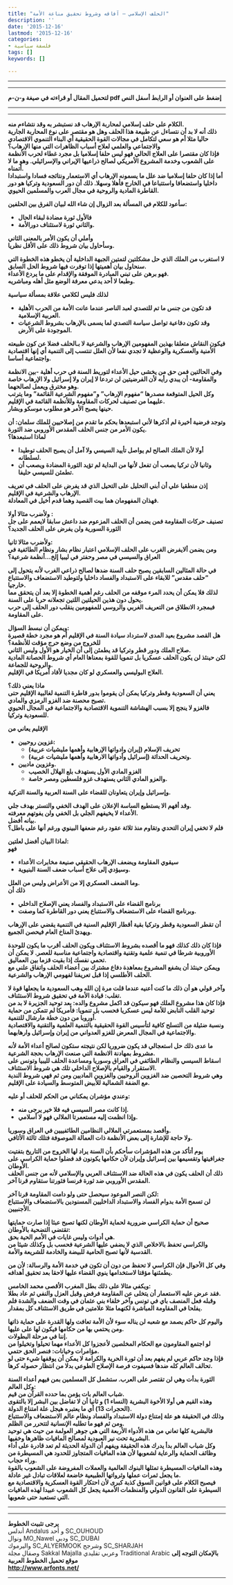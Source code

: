 ```yaml
---
title: "الحلف الإسلامي – آفاقه وشروط تحقيق مناعة الأمة"
description: ''
date: '2015-12-16'
lastmod: '2015-12-16'
categories:
- فلسفة سياسية
tags: []
keywords: []

---
```

---

---

**لتحميل المقال أو قراءته في صيغة و-ن-م pdf إضغط على العنوان أو الرابط أسفل النص**

---



---

**الكلام على حلف إسلامي لمحاربة الإرهاب قد نستبشر به وقد نتشاءم منه.  
ذلك أنه لا بد أن نتساءل عن طبيعة هذا الحلف وهل هو مقتصر على نوع المحاربة الجارية حاليا مثلا أم هو سعي لتكامل في مجالات القوة الحقيقية أي البناء التنموي الاقتصادي والاجتماعي والعلمي لعلاج أسباب الظاهرات التي منها الإرهاب؟  
فإذا كان مقتصرا على العلاج الحالي فهو ليس حلفا إسلاميا بل مجرد غطاء لحرب الأنظمة على الشعوب وخدمة المشروع الأمريكي لصالح ذراعيها الإيراني والإسرائيلي. وهو ما لا أتمناه.  
أما إذا كان حلفا إسلاميا ضد علل ما يسمونه الإرهاب أي الاستعمار ونتائجه فسادا واستبدادا داخليا واستضعافا واستتباعا في الخارج فأهلا وسهلا. ذلك أن دور السعودية وتركيا هو دور القاطرة المادية والروحية في مجال العرب والمسلمين الحيوي.**

**سأعود للكلام في المسألة بعد الزوال إن شاء الله لبيان الفرق بين الحلفين:**

* **فالأول ثورة مضادة لبقاء الحال**
* **والثاني ثورة لاستئناف دورالأمة.**

**وأملي أن يكون الأمر بالمعنى الثاني  
وسأحاول بيان شروط ذلك على الأقل نظريا.**

**لا استغرب من الملك الذي حل مشكلتين لتمتين الجبهة الداخلية أن يخطو هذه الخطوة التي سنحاول بيان أهميتها إذا توفرت فيها شروط الحل السابق.  
فهو برهن على تبني المبادرة الموفقة والإقدام على ما يردع الأعداء.  
وطبعا لا أحد يدعي معرفة الوضع مثل أهله ومباشريه.**

**لذلك فليس لكلامي علاقة بمسألة سياسية**

* **قد تكون من جنس ما تم للتصدي لعبد الناصر عندما عانت الأمة من الحرب الأهلية العربية الإسلامية.**
* **وقد تكون دفاعية تواصل سياسة التصدي لما يسمى بالإرهاب بشروط الشرعيات الموجودة على الأرض.**

**فيكون النقاش متعلقا بهذين المفهومين الإرهاب والشرعية لا بـالحلف فضلا عن كون طبيعته الأمنية والعسكرية والوعظية لا تجدي نفعا لأن العلل تنتسب إلى التنمية أي إنها اقتصادية واجتماعية أساسا.**

**وفي الحالتين فمن حق من يخشى حيل الأعداء لتوريط السنة في حرب أهلية -بين الانظمة والمقاومة- أن يبدي رأيه لأن الفرضيتين لن تردعا لا إيران ولا إسرائيل ولا الإرهاب خاصة وهو مخترق ويعمل لصالحهما.  
وكل الحيل المتوقعة مصدرها “مفهوم الإرهاب” و”مفهوم الشرعية القائمة” وما يترتب عليهما من تصنيف لحركات المقاومة وللأنظمة القائمة في الإقليم.  
حينها يصبح الأمر هو مطلوب موسكو وبشار.**

**وتوجد فرضية أخيرة لم أذكرها لأني استبعدها بحكم ما تقدم من إصلاحيين للملك سلمان: أن يكون الأمر من جنس الحلف المقدس الأوروبي ضد الثورة.  
لماذا استبعدها؟**

* **أولا لأن الملك الصالح لم يواصل تأييد السيسي ولا آمل أن يصبح الحلف توطيدا لسلطانه.**
* **وثانيا لأن تركيا يصعب أن تفعل لأنها من البداية لم تؤيد الثورة المضادة ويصعب أن تطمئن للسيسي حليفا.**

**إذن منطقيا علي أن أبني التحليل على التحيل الذي قد يفرض على الحلف في تعريف الإرهاب والشرعية في الإقليم.  
فهذان المفهومان هما بيت القصيد وهما قدم أخيل في المعادلة.**

**ولأضرب مثالا أولا :  
تصنيف حركات المقاومة فمن يضمن أن الحلف المزعوم ضد داعش سابقا لايعمم على جل الثورة السورية ولن يفرض على الحلف الجديد؟**

**ولأضرب مثالا ثانيا:  
ومن يضمن ألايفرض الغرب على الحلف الإسلامي اعتبار نظام بشار ونظام الطائفية في العراق والسيسي في مصر وحفتر في ليبيا إلخ…أنظمة شرعية؟**

**في حالة المثالين السابقين يصبح حلف السنة ضدها لصالح ذراعي الغرب لأنه يتحول إلى “حلف مقدس” للابقاء على الاستبداد والفساد داخليا ولتوطيد الاستضعاف والاستتباع خارجيا.  
لذلك فلا يمكن أن يحدد المرء موقفه من الحلف رغم أهمية الخطوة إلا بعد أن يتحقق مما يحول دون هذين الحيلتين اللتين تجعلانه حربا على السنة.  
فبمجرد الانطلاق من التعريف الغربي والروسي للمفهومين ينقلب دور الحلف إلى حرب على المقاومة.**

**ويمكن أن نبسط السؤال:  
هل القصد مشروع بعيد المدى لاسترداد سيادة السنة في الإقليم أم هو مجرد خطة قصيرة للخروج من وضع حرج مؤقت للأنظمة؟  
صلاح الملك ودور قطر وتركيا قد يطمئن إلى أن الخيار هو الأول وليس الثاني.  
لكن حينئذ لن يكون الحلف عسكريا بل تنمويا للقوة بمعناها العام أي شروط الحصانة المادية والروحية للجماعة.  
العلاج البوليسي والعسكري لو كان مجديا لأفاد أمريكا في الإقليم.**

**ماذا يعني ذلك؟  
يعني أن السعودية وقطر وتركيا يمكن أن يقوموا بدور قاطرة التنمية لغالبية الإقليم حتى تصبح محصنة ضد الغزو الرمزي والمادي.  
فالغزو لا ينجح إلا بسبب الهشاشة التنموية الاقتصادية والاجتماعية في المجال الحيوي للسعودية وتركيا.**

**الإقليم يعاني من**

* **غزوين روحيين:**
  + **تحريف الإسلام (إيران وادواتها الإرهابية وأهمها مليشيات عربية)**
  + **وتحريف الحداثة (إسرائيل وأدواتها الارهابية وأهمها مليشيات عربية).**
* **وغزوين ماديين.**
  + **الغزو المادي الأول يستهدف بلع الهلال الخصيب**
  + **والعزو المادي الثاني يستهدف غزو فلسطين ومصر خاصة.**

**وإسرائيل وإيران يتعاونان للقضاء على السنة العربية والسنة التركية.**

**وقد أفهم الا يستطيع الساسة الإعلان على الهدف الخفي والتستر بهدف جلي.  
الأعداء لا يخيفهم الجلي بل الخفي ولن يفوتهم معرفته.  
بيانه أفضل.  
فلم لا تخفي إيران التحدي وتقاوم منذ ثلاثة عقود رغم ضعفها البينوي ورغم أنها على باطل؟**

**لماذا البيان أفضل لعلتين:  
فهو**

* **سيقوي المقاومة ويضعف الإرهاب الحقيقي صنيعة مخابرات الأعداء**
* **وسيؤدي إلى علاج أسباب ضعف السنة البنيوية.**

**وما الضعف العسكري إلا من الأعراض وليس من العلل.  
ذلك أن**

* **برنامج القضاء على الاستبداد والفساد يعني الإصلاح الداخلي**
* **وبرنامج القضاء على الاستضعاف والاستتباع يعني دور القاطرة كما وصفت.**

**أن تقطر السعودية وقطر وتركيا بقية أقطار الإقليم السنية في التنمية يقضي على الإرهاب ويهدئ المناخ العام فيحصن الجميع.**

**فإذا كان ذلك كذلك فهو ما أقصده بشروط الاستئناف ويكون الحلف أقرب ما يكون للوحدة الأوروبية شرطا في تنمية علمية وتقنية واقتصادية واجتماعية مناسبة للعصر. لا يمكن أن تحمي نفسك إذا بقيت قزما بين العماليق.  
ويمكن حينئذ أن يشفع المشروع بمعاهدة دفاع مشترك بين أعضاء الحلف واتفاق علني مع الحلف الأطلسي إذا قبل تعريفنا لفهومي الإرهاب والشرعية.**

**وآخر قولي هو أن ذلك ما كنت أعنيه عندما قلت مرة إن الله وهب السعودية ما يجعلها قوة لا تغلب: قيادة الأمة في تحقيق شروط الاستئناف.  
فإذا كان هذا مشروع الملك فهو سيكون قد اكمل مشروع والده: بعد توحيد الجزيرة لا بد من توحيد القلب النابض للأمة ليس عسكريا فحسب بل تنمويا: فأمريكا لم تتمكن من حماية أوروبا من دون خطة مارشال للتنمية.  
ونسبة ضئيلة من التسلح كافية لتأسيس القوة الحقيقية بالتنمية العلمية والتقنية والاقتصادية والاجتماعية في المجال المعرض للغزو العدواني من إيران وإسرائيل وارهابهما.**

**ما عدى ذلك حل استعجالي قد يكون ضروريا لكن نتيجته ستكون لصالح أعداء الأمة لأنه مشروط بمهادنة الانظمة التي صنعت الإرهاب بحجة الشرعية.  
اسقاط السيسي والنظام الطائفي في العراق وسوريا ومساعدة الحلف لليبيا وتونس على الاستقرار والقيام بالإصلاح الداخلي تلك هي شروط الاستئناف.  
وهي شروط التحصين ضد الغزوين الروحيين والغزوين الماديين ومن ثم فهي شروط الندية مع الضفة الشمالية للأبيض المتوسط والسيادة على الإقليم.**

**وعندي مؤشران يمكناني من الحكم للحلف أو عليه:**

* **إذا كانت مصر السيسي فيه فلا خير يرجى منه.**
* **وإذا انظمت إليه مستعمرتا الملالي فهو لا أسلامي.**

**وأقصد بمستعمرتي الملالي النظامين الطائفييين في العراق وسوريا.  
ولا حاجة للإشارة إلى بعض الأنظمة ذات العمالة الموصوفة فتلك ثالثة الأثافي.**

**يوم أتأكد من هذه المؤشرات سأحكم بأن السنة يراد لها الخروج من التاريخ بتفتيت جغرافيتها وتقسيمها بين إسرائيل وإيران لأن حكامها يكونون قد فضلوا حماية الكراسي على الأوطان.  
ذلك أن الحلف يكون في هذه الحالة ضد الاستئناف العربي والإسلامي لأنه من جنس الحلف المقدس الأوروبي ضد ثورة فرنسا فثورتنا ستقاوم قرنا آخر.**

**لكن النصر الموعود سيحصل حتى ولو دامت المقاومة قرنا آخر:  
لن تسمح الأمة بدوام الفساد والاستبداد الداخليين المسنودين بالاستضعاف والاستتباع الأجنبيين.**

**صحيح أن حماية الكراسي ضرورية لحماية الأوطان لكنها تصبح عبثا إذا صارت حمايتها تقتضي التضحية بالأوطان:  
هي أدوات وليس غايات في الأمم الحية بحق.  
والكراسي تحفظ بالاخلاص الذي لا يضفي عليها الشرعية فحسب بل وكذلك شيئا من القدسية لأنها تصبح الحامية للبيضة والخادمة للشريعة والأمة.**

**وفي كل الأحوال فإن الكراسي لا تحفظ من دون أن تكون في خدمة الأمة والرسالة: لأن من يطمئنها مؤقتا لاستخدامها ينوي القضاء عليها لاحقا بعد تحقيق أهدافه.**

**ويكفي مثالا على ذلك بطل المغرب الأقصى محمد الخامس:  
فقد عرض عليه الاستعمار أن يتخلى عن المقاومة فرفض وقبل العزل والنفي ثم عاد بطلا.  
وقبله فعل المنصف باي في تونس وآخر خلفاء بني عثمان في وقت الضعف والشدة فلم يفلحا في المقاومة المباشرة لكنهما مثلا علامتين في طريق الاستئناف كل بمقدار.**

**واليوم كل حاكم يصمد مع شعبه لن يناله سوء لأن الأمة تعافت ولها القدرة على حماية ذاتها ومن يحتمي بها من حكامها فيكون لها على عليها.  
إننا في مرحلة البطولات.  
لو اجتمع المقاومون مع الحكام المخلصين لأعجزوا كل الأعداء مهما تحيلوا وتخيلوا من مؤامرات وخيانات: فنصر الحق حتمي.  
فإذا وجد حاكم عربي لم يفهم بعد أن ثورة الحرية والكرامة لا يمكن أن يوقفها شيء حتى لو تحالف العالم كله ضدها فسيفوت فرصة الإصلاح الطوعي بدلا من انتظار حصوله كرها.**

**الثورة بدأت وهي لن تقتصر على العرب. ستشمل كل المسلمين بمن فيهم أعداء السنة وكل العالم:  
شباب العالم بات يؤمن بما حدده القرآن من قيم.  
وهذه القيم هي أولا الأخوة البشرية (النساء 1) و ثانيا أن لا تفاضل بين البشر إلا بالتقوى (الحجرات 13) أي ما يعتبره هيجل علة امتناع الدولة.  
وذلك في الحقيقة هو علة إمتناع دولة الاستبداد والفساد ونظام عالم الاستضعاف والاستتباع ومن ثم فهو ما تطلبه الإنسانية لتتحرر من الظلم.  
فالبشرية كلها تعاني من هذه الأدواء الأربعة التي هي جوهر العولمة من حيث هي توحيد البشرية تحت نير العبودية لمصالح المافيات ظاهرها وخفيها.  
وكل شباب العالم بدأ يدرك هذه الحقيقة ويفهم أن الدولة الحديثة لم تعد قادرة على أداء وظائف الحماية والرعاية لشعوبها لأن هذه المافيات المتجاوز للحدود هي المسيطرة من وراء حجاب.  
وهذه المافيات المسيطرة تمثلها البنوك العالمية والعملات المفروضة على الشعوب بالقوة ما يجعل ثمرات عملها وثرواتها الطبيعية خاضعة لعلاقات تبادل غير عادلة.  
فيصبح الكلام على قوانين السوق كذبة كبرى لأن احتكار القوة العسكرية والاقتصادية مع السيطرة على القانون الدولي والمنظمات الأممية يجعل كل الشعوب عبيدا لهذه المافيات التي تستعبد حتى شعوبها.**

---

---

**يرجى تثبيت الخطوط**   
 أندلس Andalus  و أحد SC\_OUHOUD  
 ونوال MO\_Nawel  ودبي SC\_DUBAI   
 واليرموك SC\_ALYERMOOK  وشرجح SC\_SHARJAH   
 وصقال مجلة Sakkal Majalla وعربي تقليدي Traditional Arabic  **بالإمكان التوجه إلى موقع تحميل الخطوط العربية  
 http://www.arfonts.net/**

---

###